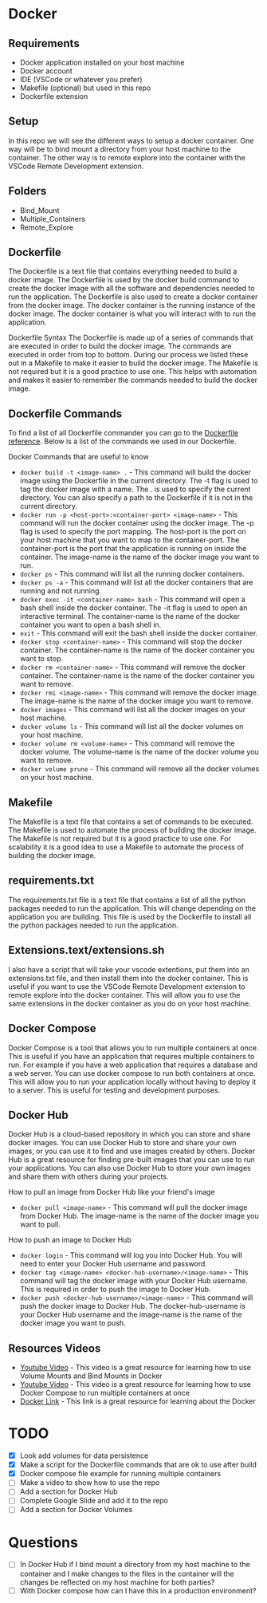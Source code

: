 # Docker

## Requirements
- Docker application installed on your host machine
- Docker account
- IDE (VSCode or whatever you prefer)
- Makefile (optional) but used in this repo
- Dockerfile extension

## Setup
In this repo we will see the different ways to setup a docker container. One way will be to bind mount a directory from your host machine to the container. The other way is to remote explore into the container with the VSCode Remote Development extension.

## Folders
- Bind_Mount
- Multiple_Containers
- Remote_Explore

## Dockerfile
The Dockerfile is a text file that contains everything needed to build a docker image. The Dockerfile is used by the docker build command to create the docker image with all the software and dependencies needed to run the application. The Dockerfile is also used to create a docker container from the docker image. The docker container is the running instance of the docker image. The docker container is what you will interact with to run the application.

Dockerfile Syntax
The Dockerfile is made up of a series of commands that are executed in order to build the docker image. The commands are executed in order from top to bottom. During our process we listed these out in a Makefile to make it easier to build the docker image. The Makefile is not required but it is a good practice to use one. This helps with automation and makes it easier to remember the commands needed to build the docker image.

## Dockerfile Commands
To find a list of all Dockerfile commander you can go to the [Dockerfile reference](https://docs.docker.com/engine/reference/builder/). Below is a list of the commands we used in our Dockerfile.

Docker Commands that are useful to know
- `docker build -t <image-name> .` - This command will build the docker image using the Dockerfile in the current directory. The -t flag is used to tag the docker image with a name. The . is used to specify the current directory. You can also specify a path to the Dockerfile if it is not in the current directory.
- `docker run -p <host-port>:<container-port> <image-name>` - This command will run the docker container using the docker image. The -p flag is used to specify the port mapping. The host-port is the port on your host machine that you want to map to the container-port. The container-port is the port that the application is running on inside the container. The image-name is the name of the docker image you want to run.
- `docker ps` - This command will list all the running docker containers.
- `docker ps -a` - This command will list all the docker containers that are running and not running.
- `docker exec -it <container-name> bash` - This command will open a bash shell inside the docker container. The -it flag is used to open an interactive terminal. The container-name is the name of the docker container you want to open a bash shell in.
- `exit` - This command will exit the bash shell inside the docker container.
- `docker stop <container-name>` - This command will stop the docker container. The container-name is the name of the docker container you want to stop.
- `docker rm <container-name>` - This command will remove the docker container. The container-name is the name of the docker container you want to remove.
- `docker rmi <image-name>` - This command will remove the docker image. The image-name is the name of the docker image you want to remove.
- `docker images` - This command will list all the docker images on your host machine.
- `docker volume ls` - This command will list all the docker volumes on your host machine.
- `docker volume rm <volume-name>` - This command will remove the docker volume. The volume-name is the name of the docker volume you want to remove.
- `docker volume prune` - This command will remove all the docker volumes on your host machine.

## Makefile
The Makefile is a text file that contains a set of commands to be executed. The Makefile is used to automate the process of building the docker image. The Makefile is not required but it is a good practice to use one. For scalability it is a good idea to use a Makefile to automate the process of building the docker image.

## requirements.txt
The requirements.txt file is a text file that contains a list of all the python packages needed to run the application. This will change depending on the application you are building. This file is used by the Dockerfile to install all the python packages needed to run the application.

## Extensions.text/extensions.sh
I also have a script that will take your vscode extentions, put them into an extensions.txt file, and then install them into the docker container. This is useful if you want to use the VSCode Remote Development extension to remote explore into the docker container. This will allow you to use the same extensions in the docker container as you do on your host machine.

## Docker Compose
Docker Compose is a tool that allows you to run multiple containers at once. This is useful if you have an application that requires multiple containers to run. For example if you have a web application that requires a database and a web server. You can use docker compose to run both containers at once. This will allow you to run your application locally without having to deploy it to a server. This is useful for testing and development purposes.

## Docker Hub
Docker Hub is a cloud-based repository in which you can store and share docker images. You can use Docker Hub to store and share your own images, or you can use it to find and use images created by others. Docker Hub is a great resource for finding pre-built images that you can use to run your applications. You can also use Docker Hub to store your own images and share them with others during your projects.

How to pull an image from Docker Hub like your friend's image
- `docker pull <image-name>` - This command will pull the docker image from Docker Hub. The image-name is the name of the docker image you want to pull.

How to push an image to Docker Hub
- `docker login` - This command will log you into Docker Hub. You will need to enter your Docker Hub username and password.
- `docker tag <image-name> <docker-hub-username>/<image-name>` - This command will tag the docker image with your Docker Hub username. This is required in order to push the image to Docker Hub.
- `docker push <docker-hub-username>/<image-name>` - This command will push the docker image to Docker Hub. The docker-hub-username is your Docker Hub username and the image-name is the name of the docker image you want to push.

## Resources Videos
- [Youtube Video](https://www.youtube.com/watch?v=uhDYhdMmSeg) - This video is a great resource for learning how to use Volume Mounts and Bind Mounts in Docker
- [Youtube Video](https://www.youtube.com/watch?v=Qw9zlE3t8Ko) - This video is a great resource for learning how to use Docker Compose to run multiple containers at once
- [Docker Link](https://docs.docker.com/manuals/) - This link is a great resource for learning about the Docker


# TODO
- [x] Look add volumes for data persistence
- [x] Make a script for the Dockerfile commands that are ok to use after build
- [x] Docker compose file example for running multiple containers
- [ ] Make a video to show how to use the repo
- [ ] Add a section for Docker Hub
- [ ] Complete Google Slide and add it to the repo
- [ ] Add a section for Docker Volumes

# Questions
- [ ] In Docker Hub if I bind mount a directory from my host machine to the container and I make changes to the files in the container will the changes be reflected on my host machine for both parties?
- [ ] With Docker compose how can I have this in a production environment?
